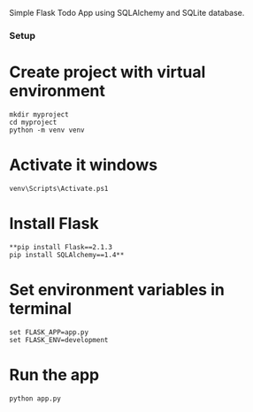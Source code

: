 Simple Flask Todo App using SQLAlchemy and SQLite database.

### Setup

# Create project with virtual environment
```console
mkdir myproject
cd myproject
python -m venv venv
```

# Activate it windows
```console
venv\Scripts\Activate.ps1
```

# Install Flask
```console
**pip install Flask==2.1.3
pip install SQLAlchemy==1.4**
```

# Set environment variables in terminal
```console
set FLASK_APP=app.py
set FLASK_ENV=development
```

# Run the app
```console
python app.py
```